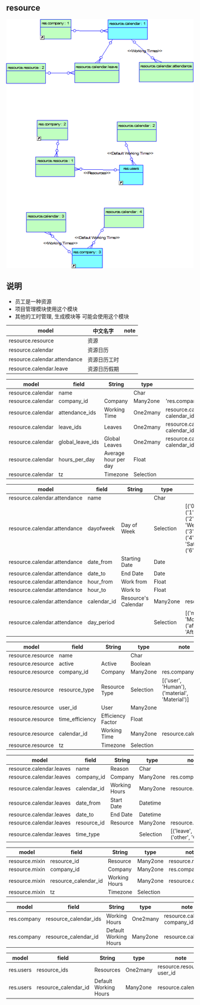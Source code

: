 ## resource

![resource](https://github.com/odooht/odoo-docs/blob/master/model/image/resource.png)

## 说明
* 员工是一种资源
* 项目管理模块使用这个模块
* 其他的工时管理, 生成模块等 可能会使用这个模块


model|中文名字|note
-----|-------|----
resource.resource|资源|
resource.calendar|资源日历|
resource.calendar.attendance|资源日历工时|
resource.calendar.leave|资源日历假期|




model|field|String|type|note
-----|-----|------|----|----
resource.calendar|name||Char|
resource.calendar|company_id|Company|Many2one|'res.company'
resource.calendar|attendance_ids|Working Time|One2many|resource.calendar.attendance, <br/>calendar_id
resource.calendar|leave_ids|Leaves|One2many|resource.calendar.leaves, <br/>calendar_id
resource.calendar|global_leave_ids|Global Leaves|One2many|resource.calendar.leaves,<br/>calendar_id
resource.calendar|hours_per_day|Average hour per day|Float|
resource.calendar|tz|Timezone|Selection|


model|field|String|type|note
-----|-----|------|----|----
resource.calendar.attendance|name||Char|
resource.calendar.attendance|dayofweek|Day of Week|Selection|[('0', 'Monday'),('1', 'Tuesday'),<br/>('2', 'Wednesday'),('3', 'Thursday'),<br/>('4', 'Friday'),('5', 'Saturday'),<br/>('6', 'Sunday')]    
resource.calendar.attendance|date_from|Starting Date|Date|
resource.calendar.attendance|date_to|End Date|Date|
resource.calendar.attendance|hour_from|Work from|Float|
resource.calendar.attendance|hour_to|Work to|Float|
resource.calendar.attendance|calendar_id|Resource's Calendar|Many2one|resource.calendar
resource.calendar.attendance|day_period||Selection|[('morning', 'Morning'), <br/>('afternoon', 'Afternoon')]


model|field|String|type|note
-----|-----|------|----|----
resource.resource|name||Char|
resource.resource|active|Active|Boolean|
resource.resource|company_id|Company|Many2one|res.company
resource.resource|resource_type|Resource Type|Selection|[('user', 'Human'), <br/>('material', 'Material')]       
resource.resource|user_id|User|Many2one|
resource.resource|time_efficiency|Efficiency Factor|Float|
resource.resource|calendar_id|Working Time|Many2one|resource.calendar
resource.resource|tz|Timezone|Selection|


model|field|String|type|note
-----|-----|------|----|----
resource.calendar.leaves|name|Reason|Char|
resource.calendar.leaves|company_id|Company|Many2one|res.company
resource.calendar.leaves|calendar_id|Working Hours|Many2one|resource.calendar
resource.calendar.leaves|date_from|Start Date|Datetime|
resource.calendar.leaves|date_to|End Date|Datetime|
resource.calendar.leaves|resource_id|Resource|Many2one|resource.resource
resource.calendar.leaves|time_type||Selection|[('leave', 'Leave'),<br/> ('other', 'Other')]


model|field|String|type|note
-----|-----|------|----|----
resource.mixin|resource_id|Resource|Many2one|resource.resource
resource.mixin|company_id|Company|Many2one|res.company
resource.mixin|resource_calendar_id|Working Hours|Many2one|resource.calendar
resource.mixin|tz|Timezone|Selection|


model|field|String|type|note
-----|-----|------|----|----
res.company|resource_calendar_ids|Working Hours|One2many|resource.calendar,<br/>company_id
res.company|resource_calendar_id|Default Working Hours|Many2one|resource.calendar

model|field|String|type|note
-----|-----|------|----|----
res.users|resource_ids|Resources|One2many|resource.resource, <br/>user_id
res.users|resource_calendar_id|Default Working Hours|Many2one|resource.calendar
















